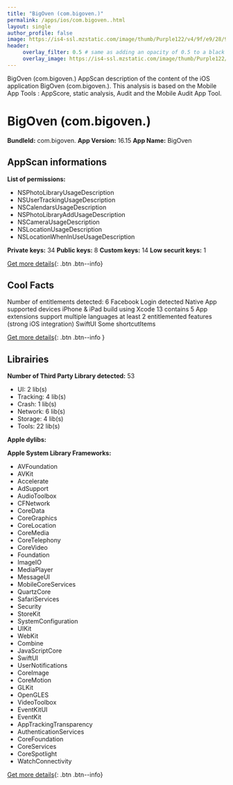 ```yaml
---
title: "BigOven (com.bigoven.)"
permalink: /apps/ios/com.bigoven..html
layout: single
author_profile: false
image: https://is4-ssl.mzstatic.com/image/thumb/Purple122/v4/9f/e9/28/9fe9281e-fb96-94d5-095f-bd3ef1b226b6/AppIcon-1x_U007emarketing-0-7-0-85-220.png/512x512bb.jpg
header: 
     overlay_filter: 0.5 # same as adding an opacity of 0.5 to a black background
     overlay_image: https://is4-ssl.mzstatic.com/image/thumb/Purple122/v4/9f/e9/28/9fe9281e-fb96-94d5-095f-bd3ef1b226b6/AppIcon-1x_U007emarketing-0-7-0-85-220.png/512x512bb.jpg
---
```

BigOven (com.bigoven.) AppScan description of the content of the iOS application BigOven (com.bigoven.). This analysis is based on the Mobile App Tools : AppScore, static analysis, Audit and the Mobile Audit App Tool.

# BigOven (com.bigoven.)

**BundleId:** com.bigoven.
**App Version:** 16.15
**App Name:** BigOven


## AppScan informations 

**List of permissions:** 
- NSPhotoLibraryUsageDescription
- NSUserTrackingUsageDescription
- NSCalendarsUsageDescription
- NSPhotoLibraryAddUsageDescription
- NSCameraUsageDescription
- NSLocationUsageDescription
- NSLocationWhenInUseUsageDescription
  
  
**Private keys:** 34
**Public keys:** 8
**Custom keys:** 14
**Low securit keys:** 1
  
[Get more details](/pricing.html){: .btn .btn--info}

## Cool Facts

Number of entitlements detected: 6
Facebook Login detected
Native App
supported devices iPhone & iPad
build using Xcode 13
contains 5 App extensions
support multiple languages
at least 2 entitlemented features (strong iOS integration)
SwiftUI
Some shortcutItems 
  
[Get more details](/pricing.html){: .btn .btn--info }

## Librairies 
**Number of Third Party Library detected:** 53
- UI: 2 lib(s)
- Tracking: 4 lib(s)
- Crash: 1 lib(s)
- Network: 6 lib(s)
- Storage: 4 lib(s)
- Tools: 22 lib(s)


**Apple dylibs:**


**Apple System Library Frameworks:**
- AVFoundation
- AVKit
- Accelerate
- AdSupport
- AudioToolbox
- CFNetwork
- CoreData
- CoreGraphics
- CoreLocation
- CoreMedia
- CoreTelephony
- CoreVideo
- Foundation
- ImageIO
- MediaPlayer
- MessageUI
- MobileCoreServices
- QuartzCore
- SafariServices
- Security
- StoreKit
- SystemConfiguration
- UIKit
- WebKit
- Combine
- JavaScriptCore
- SwiftUI
- UserNotifications
- CoreImage
- CoreMotion
- GLKit
- OpenGLES
- VideoToolbox
- EventKitUI
- EventKit
- AppTrackingTransparency
- AuthenticationServices
- CoreFoundation
- CoreServices
- CoreSpotlight
- WatchConnectivity


  
[Get more details](/pricing.html){: .btn .btn--info}

